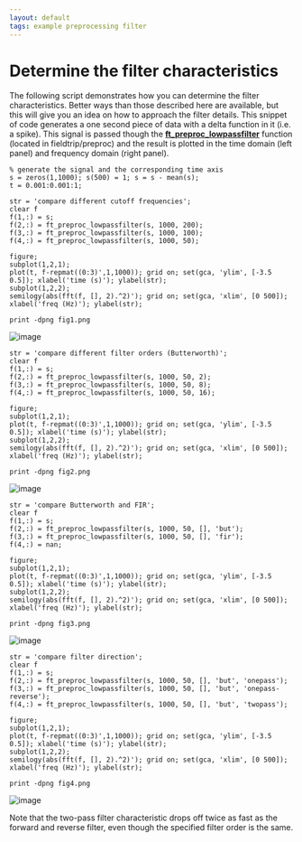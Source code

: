 ```yaml
---
layout: default
tags: example preprocessing filter
---
```



# Determine the filter characteristics

The following script demonstrates how you can determine the filter characteristics. Better ways than those described here are available, but this will give you an idea on how to approach the filter details. This snippet of code generates a one second piece of data with a delta function in it (i.e. a spike). This signal is passed though the **[ft_preproc_lowpassfilter](/reference/ft_preproc_lowpassfilter)** function (located in fieldtrip/preproc) and the result is plotted in the time domain (left panel) and frequency domain (right panel).

	
	% generate the signal and the corresponding time axis
	s = zeros(1,1000); s(500) = 1; s = s - mean(s);
	t = 0.001:0.001:1;
	
	str = 'compare different cutoff frequencies';
	clear f
	f(1,:) = s;
	f(2,:) = ft_preproc_lowpassfilter(s, 1000, 200);
	f(3,:) = ft_preproc_lowpassfilter(s, 1000, 100);
	f(4,:) = ft_preproc_lowpassfilter(s, 1000, 50);
	
	figure; 
	subplot(1,2,1); 
	plot(t, f-repmat((0:3)',1,1000)); grid on; set(gca, 'ylim', [-3.5 0.5]); xlabel('time (s)'); ylabel(str);
	subplot(1,2,2); 
	semilogy(abs(fft(f, [], 2).^2)'); grid on; set(gca, 'xlim', [0 500]); xlabel('freq (Hz)'); ylabel(str);
	
	print -dpng fig1.png

![image](/media/example/filter/fig1.png@600)

	
	str = 'compare different filter orders (Butterworth)';
	clear f
	f(1,:) = s;
	f(2,:) = ft_preproc_lowpassfilter(s, 1000, 50, 2);
	f(3,:) = ft_preproc_lowpassfilter(s, 1000, 50, 8);
	f(4,:) = ft_preproc_lowpassfilter(s, 1000, 50, 16);
	
	figure; 
	subplot(1,2,1); 
	plot(t, f-repmat((0:3)',1,1000)); grid on; set(gca, 'ylim', [-3.5 0.5]); xlabel('time (s)'); ylabel(str);
	subplot(1,2,2); 
	semilogy(abs(fft(f, [], 2).^2)'); grid on; set(gca, 'xlim', [0 500]); xlabel('freq (Hz)'); ylabel(str);
	
	print -dpng fig2.png

![image](/media/example/filter/fig2.png@600)


	
	str = 'compare Butterworth and FIR';
	clear f
	f(1,:) = s;
	f(2,:) = ft_preproc_lowpassfilter(s, 1000, 50, [], 'but');
	f(3,:) = ft_preproc_lowpassfilter(s, 1000, 50, [], 'fir');
	f(4,:) = nan;
	
	figure; 
	subplot(1,2,1); 
	plot(t, f-repmat((0:3)',1,1000)); grid on; set(gca, 'ylim', [-3.5 0.5]); xlabel('time (s)'); ylabel(str);
	subplot(1,2,2); 
	semilogy(abs(fft(f, [], 2).^2)'); grid on; set(gca, 'xlim', [0 500]); xlabel('freq (Hz)'); ylabel(str);
	
	print -dpng fig3.png

![image](/media/example/filter/fig3.png@600)

	
	str = 'compare filter direction';
	clear f
	f(1,:) = s;
	f(2,:) = ft_preproc_lowpassfilter(s, 1000, 50, [], 'but', 'onepass');
	f(3,:) = ft_preproc_lowpassfilter(s, 1000, 50, [], 'but', 'onepass-reverse');
	f(4,:) = ft_preproc_lowpassfilter(s, 1000, 50, [], 'but', 'twopass');
	
	figure; 
	subplot(1,2,1); 
	plot(t, f-repmat((0:3)',1,1000)); grid on; set(gca, 'ylim', [-3.5 0.5]); xlabel('time (s)'); ylabel(str);
	subplot(1,2,2); 
	semilogy(abs(fft(f, [], 2).^2)'); grid on; set(gca, 'xlim', [0 500]); xlabel('freq (Hz)'); ylabel(str);
	
	print -dpng fig4.png

![image](/media/example/filter/fig4.png@600)

Note that the two-pass filter characteristic drops off twice as fast as the forward and reverse filter, even though the specified filter order is the same. 

